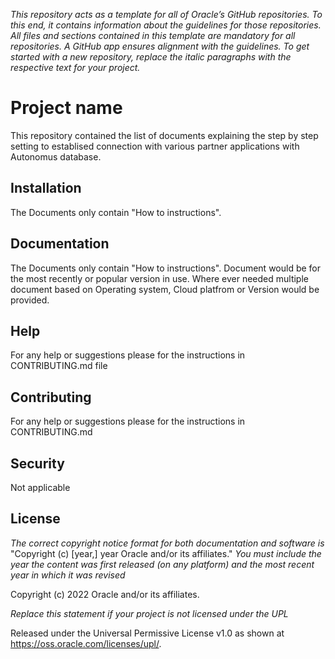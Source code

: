 *This repository acts as a template for all of Oracle’s GitHub repositories. To this end, it contains information about the guidelines for those repositories. All files and sections contained in this template are mandatory for all repositories. A GitHub app ensures alignment with the guidelines. To get started with a new repository, replace the italic paragraphs with the respective text for your project.*

# Project name

This repository contained the list of documents explaining the step by step setting to establised connection with various partner applications with Autonomus database.

## Installation

The Documents only contain "How to instructions". 

## Documentation

The Documents only contain "How to instructions". Document would be for the most recently or popular version in use. Where ever needed multiple document based on Operating system, Cloud platfrom or Version would be provided. 

## Help

For any help or suggestions please for the instructions in CONTRIBUTING.md file


## Contributing

For any help or suggestions please for the instructions in CONTRIBUTING.md 

## Security

Not applicable

## License

*The correct copyright notice format for both documentation and software is*
    "Copyright (c) [year,] year Oracle and/or its affiliates."
*You must include the year the content was first released (on any platform) and the most recent year in which it was revised*

Copyright (c) 2022 Oracle and/or its affiliates.

*Replace this statement if your project is not licensed under the UPL*

Released under the Universal Permissive License v1.0 as shown at
<https://oss.oracle.com/licenses/upl/>.
